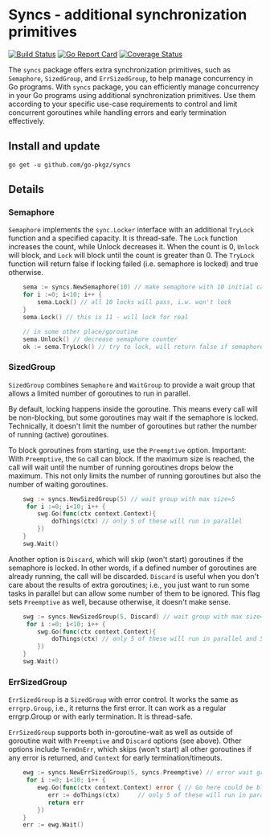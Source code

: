 # Syncs - additional synchronization primitives 

[![Build Status](https://github.com/go-pkgz/syncs/workflows/build/badge.svg)](https://github.com/go-pkgz/syncs/actions) [![Go Report Card](https://goreportcard.com/badge/github.com/go-pkgz/syncs)](https://goreportcard.com/report/github.com/go-pkgz/syncs) [![Coverage Status](https://coveralls.io/repos/github/go-pkgz/syncs/badge.svg?branch=master)](https://coveralls.io/github/go-pkgz/syncs?branch=master)

The `syncs` package offers extra synchronization primitives, such as `Semaphore`, `SizedGroup`, and `ErrSizedGroup`, to help manage concurrency in Go programs. With `syncs` package, you can efficiently manage concurrency in your Go programs using additional synchronization primitives. Use them according to your specific use-case requirements to control and limit concurrent goroutines while handling errors and early termination effectively.

## Install and update

`go get -u github.com/go-pkgz/syncs`

## Details

### Semaphore

`Semaphore` implements the `sync.Locker` interface with an additional `TryLock` function and a specified capacity. 
It is thread-safe. The `Lock` function increases the count, while Unlock decreases it. When the count is 0, `Unlock` will block, and `Lock` will block until the count is greater than 0. The `TryLock` function will return false if locking failed (i.e. semaphore is locked) and true otherwise.

```go
    sema := syncs.NewSemaphore(10) // make semaphore with 10 initial capacity
    for i :=0; i<10; i++ {
        sema.Lock() // all 10 locks will pass, i.w. won't lock
    }
    sema.Lock() // this is 11 - will lock for real

    // in some other place/goroutine
    sema.Unlock() // decrease semaphore counter
	ok := sema.TryLock() // try to lock, will return false if semaphore is locked 
```

### SizedGroup

`SizedGroup` combines `Semaphore` and `WaitGroup` to provide a wait group that allows a limited number of goroutines to run in parallel.

By default, locking happens inside the goroutine. This means every call will be non-blocking, but some goroutines may wait if the semaphore is locked. Technically, it doesn't limit the number of goroutines but rather the number of running (active) goroutines.

To block goroutines from starting, use the `Preemptive` option. Important: With `Preemptive`, the `Go` call can block. If the maximum size is reached, the call will wait until the number of running goroutines drops below the maximum. This not only limits the number of running goroutines but also the number of waiting goroutines.


```go
    swg := syncs.NewSizedGroup(5) // wait group with max size=5
     for i :=0; i<10; i++ {
        swg.Go(func(ctx context.Context){
            doThings(ctx) // only 5 of these will run in parallel
        })
    }
    swg.Wait()
```

Another option is `Discard`, which will skip (won't start) goroutines if the semaphore is locked. In other words, if a defined number of goroutines are already running, the call will be discarded. `Discard` is useful when you don't care about the results of extra goroutines; i.e., you just want to run some tasks in parallel but can allow some number of them to be ignored. This flag sets `Preemptive` as well, because otherwise, it doesn't make sense.


```go
    swg := syncs.NewSizedGroup(5, Discard) // wait group with max size=5 and discarding extra goroutines
     for i :=0; i<10; i++ {
        swg.Go(func(ctx context.Context){
            doThings(ctx) // only 5 of these will run in parallel and 5 other can be discarded
        })
    }
    swg.Wait()
```


### ErrSizedGroup

`ErrSizedGroup` is a `SizedGroup` with error control. It works the same as `errgrp.Group`, i.e., it returns the first error. 
It can work as a regular errgrp.Group or with early termination. It is thread-safe.


`ErrSizedGroup` supports both in-goroutine-wait as well as outside of goroutine wait with `Preemptive` and `Discard` options (see above). Other options include `TermOnErr`, which skips (won't start) all other goroutines if any error is returned, and `Context` for early termination/timeouts.


```go
    ewg := syncs.NewErrSizedGroup(5, syncs.Preemptive) // error wait group with max size=5, don't try to start more if any error happened
     for i :=0; i<10; i++ {
        ewg.Go(func(ctx context.Context) error { // Go here could be blocked if trying to run >5 at the same time 
           err := doThings(ctx)     // only 5 of these will run in parallel
           return err
        })
    }
    err := ewg.Wait()
```

